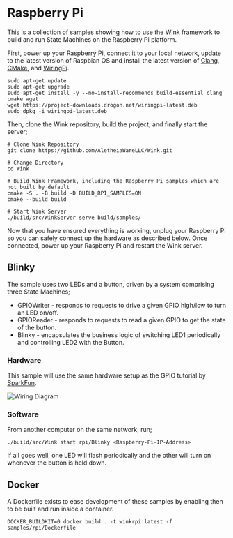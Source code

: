 # Raspberry Pi

This is a collection of samples showing how to use the Wink framework to build and run State Machines on the Raspberry Pi platform.

First, power up your Raspberry Pi, connect it to your local network, update to the latest version of Raspbian OS and install the latest version of [Clang](https://clang.llvm.org/), [CMake](https://cmake.org/), and [WiringPi](http://wiringpi.com/).

```
sudo apt-get update
sudo apt-get upgrade
sudo apt-get install -y --no-install-recommends build-essential clang cmake wget
wget https://project-downloads.drogon.net/wiringpi-latest.deb
sudo dpkg -i wiringpi-latest.deb
```

Then, clone the Wink repository, build the project, and finally start the server;
```
# Clone Wink Repository
git clone https://github.com/AletheiaWareLLC/Wink.git

# Change Directory
cd Wink

# Build Wink Framework, including the Raspberry Pi samples which are not built by default
cmake -S . -B build -D BUILD_RPI_SAMPLES=ON
cmake --build build

# Start Wink Server
./build/src/WinkServer serve build/samples/
```

Now that you have ensured everything is working, unplug your Raspberry Pi so you can safely connect up the hardware as described below. Once connected, power up your Raspberry Pi and restart the Wink server.

## Blinky

The sample uses two LEDs and a button, driven by a system comprising three State Machines;
- GPIOWriter - responds to requests to drive a given GPIO high/low to turn an LED on/off.
- GPIOReader - responds to requests to read a given GPIO to get the state of the button.
- Blinky - encapsulates the business logic of switching LED1 periodically and controlling LED2 with the Button.

### Hardware

This sample will use the same hardware setup as the GPIO tutorial by [SparkFun](https://learn.sparkfun.com/tutorials/raspberry-gpio).

![Wiring Diagram](https://cdn.sparkfun.com/assets/learn_tutorials/4/2/4/raspberry-gPI2o-circuit2_bb2.jpg)

### Software

From another computer on the same network, run;
```
./build/src/Wink start rpi/Blinky <Raspberry-Pi-IP-Address>
```

If all goes well, one LED will flash periodically and the other will turn on whenever the button is held down.

## Docker

A Dockerfile exists to ease development of these samples by enabling then to be built and run inside a container.

```
DOCKER_BUILDKIT=0 docker build . -t winkrpi:latest -f samples/rpi/Dockerfile
```
